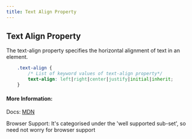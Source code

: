 ```yaml
---
title: Text Align Property
---
```

## Text Align Property

The text-align property specifies the horizontal alignment of text in an element.

```css
    .text-align {
        /* List of keyword values of text-align property*/
        text-align: left|right|center|justify|initial|inherit;
    }
```

#### More Information:

Docs: [MDN](https://developer.mozilla.org/en-US/docs/Web/CSS/text-align)

Browser Support: It's categorised under the 'well supported sub-set', so need not worry for browser support
